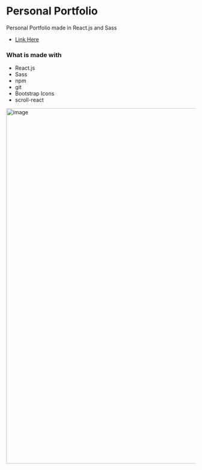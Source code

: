 # Personal Portfolio

Personal Portfolio made in React.js and Sass

- [Link Here](https://notjameshan.github.io)

### What is made with
- React.js
- Sass
- npm
- git
- Bootstrap Icons
- scroll-react

<img width="946" alt="image" src="https://user-images.githubusercontent.com/77949696/161872212-8d0f9573-5f4b-476e-8b95-d503411991ce.png">
